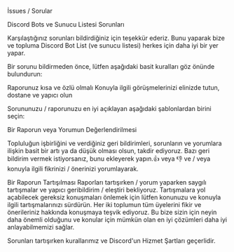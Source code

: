 İssues / Sorular

Discord Bots ve Sunucu Listesi Sorunları

Karşılaştığınız sorunları bildirdiğiniz için teşekkür ederiz. Bunu yaparak bize ve topluma Discord Bot List (ve sunucu listesi) herkes için daha iyi bir yer yapar.

Bir sorunu bildirmeden önce, lütfen aşağıdaki basit kuralları göz önünde bulundurun:

   Raporunuz kısa ve özlü olmalı
   Konuyla ilgili görüşmelerinizi elinizde tutun, dostane ve yapıcı olun

Sorununuzu / raporunuzu en iyi açıklayan aşağıdaki şablonlardan birini seçin:


Bir Raporun veya Yorumun Değerlendirilmesi

Topluluğun işbirliğini ve verdiğiniz geri bildirimleri, sorunların ve yorumlara ilişkin basit bir artı ya da düşük olması olsun, takdir ediyoruz. Bazı geri bildirim vermek istiyorsanız, bunu ekleyerek yapın.👍 veya 👎 ve / veya konuyla ilgili fikrinizi / önerinizi yorumlayarak.


Bir Raporun Tartışılması
Raporları tartışırken / yorum yaparken saygılı tartışmalar ve yapıcı geribildirim / eleştiri bekliyoruz. Tartışmalara yol açabilecek gereksiz konuşmaları önlemek için lütfen konunuzu ve konuyla ilgili tartışmalarınızı sürdürün. Her iki toplumun tüm üyelerini fikir ve önerileriniz hakkında konuşmaya teşvik ediyoruz. Bu bize sizin için neyin daha önemli olduğunu ve konular için mümkün olan en iyi çözümleri daha iyi anlayabilmemizi sağlar.

Sorunları tartışırken kurallarımız ve Discord'un Hizmet Şartları geçerlidir.

